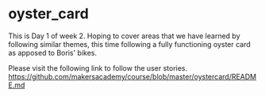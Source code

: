# oyster_card

This is Day 1 of week 2. Hoping to cover areas that we have learned by following similar themes, this time following a fully functioning oyster card as apposed to Boris' bikes.

Please visit the following link to follow the user stories. https://github.com/makersacademy/course/blob/master/oystercard/README.md
